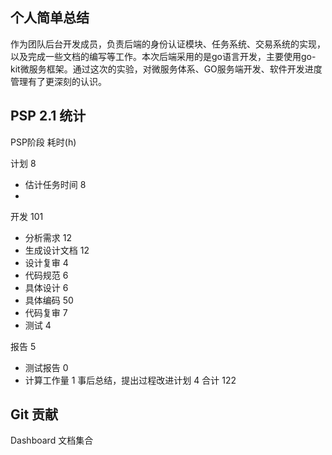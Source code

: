 ## 个人简单总结
作为团队后台开发成员，负责后端的身份认证模块、任务系统、交易系统的实现，以及完成一些文档的编写等工作。本次后端采用的是go语言开发，主要使用go-kit微服务框架。通过这次的实验，对微服务体系、GO服务端开发、软件开发进度管理有了更深刻的认识。

## PSP 2.1 统计
PSP阶段	耗时(h)

计划	8
- 估计任务时间	8
- 
开发	101
- 分析需求	12
- 生成设计文档	12
- 设计复审	4
- 代码规范	6
- 具体设计	6
- 具体编码	50
- 代码复审	7
- 测试	4

报告	5
- 测试报告	0
- 计算工作量	1
事后总结，提出过程改进计划	4
合计	122
## Git 贡献
Dashboard 文档集合